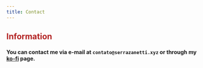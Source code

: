 ```yaml
---
title: Contact
---
```


<h2 style="color: #B22222;">Information</h2>

#### You can contact me via e-mail at `contato@serrazanetti.xyz` or through my [ko-fi](https://ko-fi.com/vitorzanetti) page.
